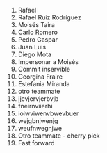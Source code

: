 
1. Rafael
1. Rafael Ruiz Rodríguez
2. Moisés Taira
3. Carlo Romero
4. Pedro Gaspar
5. Juan Luis
6. Diego Mota
7. Impersonar a Moisés
8. Commit inservible
9. Georgina Fraire
10. Estefania Miranda 
11. otro teammate
12. jjevjervjerbvjb
13. fneirnviierhi 
14. ioiwviwenvbwevbuer
15. wejgbnjwenjg
16. weufnwegnjwe
17. Otro teammate - cherry pick
18. Fast forward 